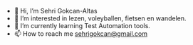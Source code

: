 - 👋 Hi, I’m Sehri Gokcan-Altas
- 👀 I’m interested in lezen, voleyballen, fietsen en wandelen.
- 🌱 I’m currently learning Test Automation tools.
- 📫 How to reach me sehrigokcan@gmail.com 

